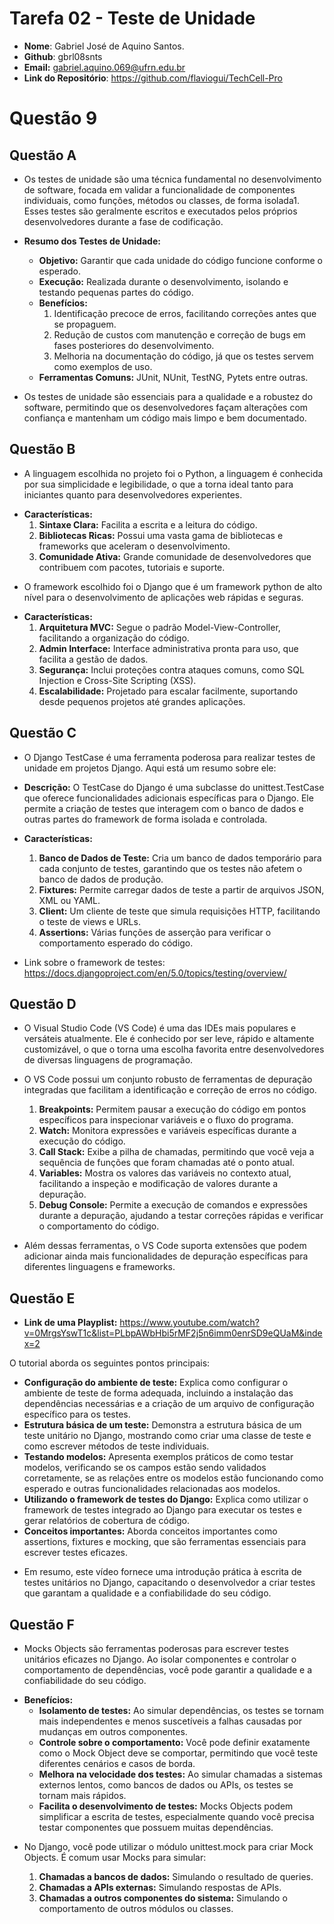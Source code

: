 # __Tarefa 02 - Teste de Unidade__

* __Nome__: Gabriel José de Aquino Santos.
* __Github__: gbrl08snts
* __Email:__ gabriel.aquino.069@ufrn.edu.br
* __Link do Repositório__: https://github.com/flaviogui/TechCell-Pro

# __Questão 9__
## __Questão A__

- Os testes de unidade são uma técnica fundamental no desenvolvimento de software, focada em validar a funcionalidade de componentes individuais, como funções, métodos ou classes, de forma isolada1. Esses testes são geralmente escritos e executados pelos próprios desenvolvedores durante a fase de codificação.

* __Resumo dos Testes de Unidade:__

    * __Objetivo:__ Garantir que cada unidade do código funcione conforme o esperado.
    * __Execução:__ Realizada durante o desenvolvimento, isolando e testando pequenas partes do código.
    * __Benefícios:__
        1. Identificação precoce de erros, facilitando correções antes que se propaguem.
        2. Redução de custos com manutenção e correção de bugs em fases posteriores do desenvolvimento.
        3. Melhoria na documentação do código, já que os testes servem como exemplos de uso.
    * __Ferramentas Comuns:__ JUnit, NUnit, TestNG, Pytets entre outras.

- Os testes de unidade são essenciais para a qualidade e a robustez do software, permitindo que os desenvolvedores façam alterações com confiança e mantenham um código mais limpo e bem documentado.

## __Questão B__

- A linguagem escolhida no projeto foi o Python, a linguagem é conhecida por sua simplicidade e legibilidade, o que a torna ideal tanto para iniciantes quanto para desenvolvedores experientes.

* __Características:__
    1. __Sintaxe Clara:__ Facilita a escrita e a leitura do código.
    2. __Bibliotecas Ricas:__ Possui uma vasta gama de bibliotecas e frameworks que aceleram o desenvolvimento.
    3. __Comunidade Ativa:__ Grande comunidade de desenvolvedores que contribuem com pacotes, tutoriais e suporte.

- O framework escolhido foi o Django que é um framework python de alto nível para o desenvolvimento de aplicações web rápidas e seguras.

* __Características:__
    1. __Arquitetura MVC:__ Segue o padrão Model-View-Controller, facilitando a organização do código.
    2. __Admin Interface:__ Interface administrativa pronta para uso, que facilita a gestão de dados.
    3. __Segurança:__ Inclui proteções contra ataques comuns, como SQL Injection e Cross-Site Scripting (XSS).
    4. __Escalabilidade:__ Projetado para escalar facilmente, suportando desde pequenos projetos até grandes aplicações.

## __Questão C__

- O Django TestCase é uma ferramenta poderosa para realizar testes de unidade em projetos Django. Aqui está um resumo sobre ele:

* __Descrição:__ O TestCase do Django é uma subclasse do unittest.TestCase que oferece funcionalidades adicionais específicas para o Django. Ele permite a criação de testes que interagem com o banco de dados e outras partes do framework de forma isolada e controlada.

* __Características:__
    1. __Banco de Dados de Teste:__ Cria um banco de dados temporário para cada conjunto de testes, garantindo que os testes não afetem o banco de dados de produção.
    2. __Fixtures:__ Permite carregar dados de teste a partir de arquivos JSON, XML ou YAML.
    3. __Client:__ Um cliente de teste que simula requisições HTTP, facilitando o teste de views e URLs.
    4. __Assertions:__ Várias funções de asserção para verificar o comportamento esperado do código.

- Link sobre o framework de testes: https://docs.djangoproject.com/en/5.0/topics/testing/overview/

## __Questão D__

- O Visual Studio Code (VS Code) é uma das IDEs mais populares e versáteis atualmente. Ele é conhecido por ser leve, rápido e altamente customizável, o que o torna uma escolha favorita entre desenvolvedores de diversas linguagens de programação.

- O VS Code possui um conjunto robusto de ferramentas de depuração integradas que facilitam a identificação e correção de erros no código.

    1. __Breakpoints:__ Permitem pausar a execução do código em pontos específicos para inspecionar variáveis e o fluxo do programa.
    2. __Watch:__ Monitora expressões e variáveis específicas durante a execução do código.
    3. __Call Stack:__ Exibe a pilha de chamadas, permitindo que você veja a sequência de funções que foram chamadas até o ponto atual.
    4. __Variables:__ Mostra os valores das variáveis no contexto atual, facilitando a inspeção e modificação de valores durante a depuração.
    5. __Debug Console:__ Permite a execução de comandos e expressões durante a depuração, ajudando a testar correções rápidas e verificar o comportamento do código.

- Além dessas ferramentas, o VS Code suporta extensões que podem adicionar ainda mais funcionalidades de depuração específicas para diferentes linguagens e frameworks.

## __Questão E__

- __Link de uma Playplist:__ https://www.youtube.com/watch?v=0MrgsYswT1c&list=PLbpAWbHbi5rMF2j5n6imm0enrSD9eQUaM&index=2

O tutorial aborda os seguintes pontos principais:

* __Configuração do ambiente de teste:__ Explica como configurar o ambiente de teste de forma adequada, incluindo a instalação das dependências necessárias e a criação de um arquivo de configuração específico para os testes.
* __Estrutura básica de um teste:__ Demonstra a estrutura básica de um teste unitário no Django, mostrando como criar uma classe de teste e como escrever métodos de teste individuais.
* __Testando modelos:__ Apresenta exemplos práticos de como testar modelos, verificando se os campos estão sendo validados corretamente, se as relações entre os modelos estão funcionando como esperado e outras funcionalidades relacionadas aos modelos.
* __Utilizando o framework de testes do Django:__ Explica como utilizar o framework de testes integrado ao Django para executar os testes e gerar relatórios de cobertura de código.
* __Conceitos importantes:__ Aborda conceitos importantes como assertions, fixtures e mocking, que são ferramentas essenciais para escrever testes eficazes.

- Em resumo, este vídeo fornece uma introdução prática à escrita de testes unitários no Django, capacitando o desenvolvedor a criar testes que garantam a qualidade e a confiabilidade do seu código.

## __Questão F__

- Mocks Objects são ferramentas poderosas para escrever testes unitários eficazes no Django. Ao isolar componentes e controlar o comportamento de dependências, você pode garantir a qualidade e a confiabilidade do seu código.

* __Benefícios:__
    * __Isolamento de testes:__ Ao simular dependências, os testes se tornam mais independentes e menos suscetíveis a falhas causadas por mudanças em outros componentes.
    * __Controle sobre o comportamento:__ Você pode definir exatamente como o Mock Object deve se comportar, permitindo que você teste diferentes cenários e casos de borda.
    * __Melhora na velocidade dos testes:__ Ao simular chamadas a sistemas externos lentos, como bancos de dados ou APIs, os testes se tornam mais rápidos.
    * __Facilita o desenvolvimento de testes:__ Mocks Objects podem simplificar a escrita de testes, especialmente quando você precisa testar componentes que possuem muitas dependências.

- No Django, você pode utilizar o módulo unittest.mock para criar Mock Objects. É comum usar Mocks para simular:

    1. __Chamadas a bancos de dados:__ Simulando o resultado de queries.
    2. __Chamadas a APIs externas:__ Simulando respostas de APIs.
    3. __Chamadas a outros componentes do sistema:__ Simulando o comportamento de outros módulos ou classes.
